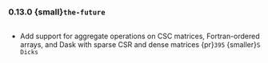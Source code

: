 ### 0.13.0 {small}`the-future`

```{rubric} Features
```
* Add support for aggregate operations on CSC matrices, Fortran-ordered arrays, and Dask with sparse CSR and dense matrices {pr}`395` {smaller}`S Dicks`

```{rubric} Performance
```

```{rubric} Bug fixes
```


```{rubric} Misc
```
